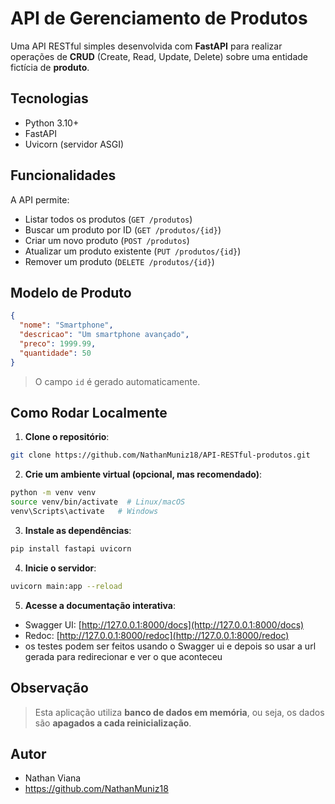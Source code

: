 
#  API de Gerenciamento de Produtos

Uma API RESTful simples desenvolvida com **FastAPI** para realizar operações de **CRUD** (Create, Read, Update, Delete) sobre uma entidade fictícia de **produto**.

##  Tecnologias

- Python 3.10+
- FastAPI
- Uvicorn (servidor ASGI)

##  Funcionalidades

A API permite:

- Listar todos os produtos (`GET /produtos`)
-  Buscar um produto por ID (`GET /produtos/{id}`)
-  Criar um novo produto (`POST /produtos`)
-  Atualizar um produto existente (`PUT /produtos/{id}`)
-  Remover um produto (`DELETE /produtos/{id}`)

##  Modelo de Produto

```json
{
  "nome": "Smartphone",
  "descricao": "Um smartphone avançado",
  "preco": 1999.99,
  "quantidade": 50
}
```

> O campo `id` é gerado automaticamente.

##  Como Rodar Localmente

1. **Clone o repositório**:
```bash
git clone https://github.com/NathanMuniz18/API-RESTful-produtos.git
```

2. **Crie um ambiente virtual (opcional, mas recomendado)**:
```bash
python -m venv venv
source venv/bin/activate  # Linux/macOS
venv\Scripts\activate   # Windows
```

3. **Instale as dependências**:
```bash
pip install fastapi uvicorn
```

4. **Inicie o servidor**:
```bash
uvicorn main:app --reload
```

5. **Acesse a documentação interativa**:
- Swagger UI: [http://127.0.0.1:8000/docs](http://127.0.0.1:8000/docs)
- Redoc: [http://127.0.0.1:8000/redoc](http://127.0.0.1:8000/redoc)
- os testes podem ser feitos usando o Swagger ui e depois so usar a url gerada para redirecionar e ver o que aconteceu

##  Observação

> Esta aplicação utiliza **banco de dados em memória**, ou seja, os dados são **apagados a cada reinicialização**.

##  Autor

- Nathan Viana
- https://github.com/NathanMuniz18
